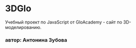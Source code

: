# 3DGlo
Учебный проект по JavaScript от GloAcademy - сайт по 3D-моделированию.
### автор: Антонина Зубова